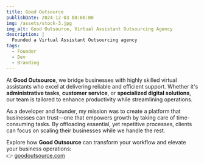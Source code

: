 ```yaml
---
title: Good Outsource  
publishDate: 2024-12-03 00:00:00  
img: /assets/stock-3.jpg  
img_alt: Good Outsource, Virtual Assistant Outsourcing Agency  
description: |  
  Founded a Virtual Assistant Outsourcing agency  
tags:  
  - Founder  
  - Dev  
  - Branding  
---
```


At **Good Outsource**, we bridge businesses with highly skilled virtual assistants who excel at delivering reliable and efficient support. Whether it's **administrative tasks**, **customer service**, or **specialized digital solutions**, our team is tailored to enhance productivity while streamlining operations.  

As a developer and founder, my mission was to create a platform that businesses can trust—one that empowers growth by taking care of time-consuming tasks. By offloading essential, yet repetitive processes, clients can focus on scaling their businesses while we handle the rest.  

Explore how **Good Outsource** can transform your workflow and elevate your business operations:  
👉 <a href="https://goodoutsource.com/" target="_blank" rel="noopener noreferrer">goodoutsource.com</a>
